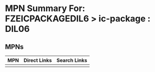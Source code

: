



# MPN Summary For: FZEICPACKAGEDIL6 > ic-package : DIL06

## MPNs
  

|MPN|Direct Links|Search Links|
| :--- | :--- | :--- |
||||
